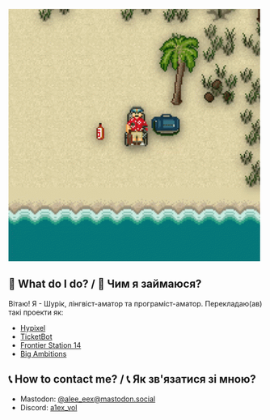 ![literally me](ss13_beach.gif)

## 💽 What do I do? / 💽 Чим я займаюся?
Вітаю! Я - Шурік, лінгвіст-аматор та програміст-аматор.
Перекладаю(ав) такі проекти як:
- [Hypixel](https://hypixel.net/)
- [TicketBot](https://ticketsbot.net/)
- [Frontier Station 14](https://github.com/Iced-Coded/frontier-station-14)
- [Big Ambitions](https://store.steampowered.com/app/1331550/Big_Ambitions/)

## 📞 How to contact me? / 📞 Як зв'язатися зі мною?
- Mastodon: [@alee_eex@mastodon.social](https://mastodon.social/@alee_eex)
- Discord: [a1ex_vol](discordapp.com/users/1166724763746578514)
